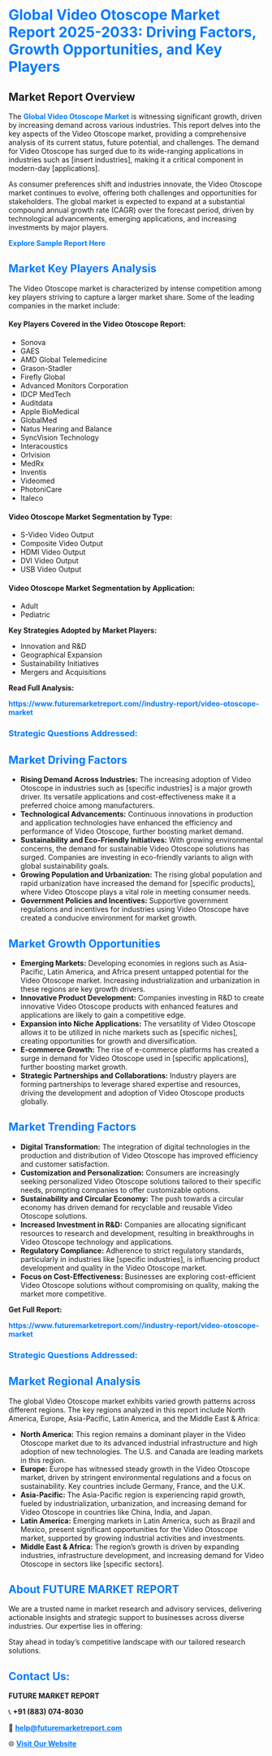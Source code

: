 <h1 style="color: #007BFF;">Global Video Otoscope Market Report 2025-2033: Driving Factors, Growth Opportunities, and Key Players</h1>

<section id="overview">
<h2>Market Report Overview</h2>
<p>The <a href="https://www.futuremarketreport.com//industry-report/video-otoscope-market" style="color: #007BFF; text-decoration: none;"><strong>Global Video Otoscope Market</strong></a> is witnessing significant growth, driven by increasing demand across various industries. This report delves into the key aspects of the Video Otoscope market, providing a comprehensive analysis of its current status, future potential, and challenges. The demand for Video Otoscope has surged due to its wide-ranging applications in industries such as [insert industries], making it a critical component in modern-day [applications].</p>
<p>As consumer preferences shift and industries innovate, the Video Otoscope market continues to evolve, offering both challenges and opportunities for stakeholders. The global market is expected to expand at a substantial compound annual growth rate (CAGR) over the forecast period, driven by technological advancements, emerging applications, and increasing investments by major players.</p>
</section>

<section id="overview">
<p><a href="https://www.futuremarketreport.com//request-sample/reportId=78711" style="color: #007BFF; text-decoration: none;"><strong>Explore Sample Report Here</strong></a></p>
</section>

<section id="key-players">
<h2 style="color: #007BFF;">Market Key Players Analysis</h2>
<p>The Video Otoscope market is characterized by intense competition among key players striving to capture a larger market share. Some of the leading companies in the market include:</p>
<h4>Key Players Covered in the Video Otoscope Report:</h4>
<ul><li>Sonova</li><li>GAES</li><li>AMD Global Telemedicine</li><li>Grason-Stadler</li><li>Firefly Global</li><li>Advanced Monitors Corporation</li><li>IDCP MedTech</li><li>Auditdata</li><li>Apple BioMedical</li><li>GlobalMed</li><li>Natus Hearing and Balance</li><li>SyncVision Technology</li><li>Interacoustics</li><li>Orlvision</li><li>MedRx</li><li>Inventis</li><li>Videomed</li><li>PhotoniCare</li><li>Italeco</li></ul>
<h4>Video Otoscope Market Segmentation by Type:</h4>
<ul><li>S-Video Video Output</li><li>Composite Video Output</li><li>HDMI Video Output</li><li>DVI Video Output</li><li>USB Video Output</li></ul>

<h4>Video Otoscope Market Segmentation by Application:</h4>
<ul><li>Adult</li><li>Pediatric</li></ul>
<p><strong>Key Strategies Adopted by Market Players:</strong></p>
<ul>
<li>Innovation and R&D</li>
<li>Geographical Expansion</li>
<li>Sustainability Initiatives</li>
<li>Mergers and Acquisitions</li>
</ul>
</section>

<section>
<p><strong>Read Full Analysis: </strong></p><a href="https://www.futuremarketreport.com//industry-report/video-otoscope-market" style="color: #007BFF; text-decoration: none;"><strong>https://www.futuremarketreport.com//industry-report/video-otoscope-market</strong></a>
<h3 style="color: #007BFF;">Strategic Questions Addressed:</h3>
</section>

<section id="driving-factors">
<h2 style="color: #007BFF;">Market Driving Factors</h2>
<ul>
<li><strong>Rising Demand Across Industries:</strong> The increasing adoption of Video Otoscope in industries such as [specific industries] is a major growth driver. Its versatile applications and cost-effectiveness make it a preferred choice among manufacturers.</li>
<li><strong>Technological Advancements:</strong> Continuous innovations in production and application technologies have enhanced the efficiency and performance of Video Otoscope, further boosting market demand.</li>
<li><strong>Sustainability and Eco-Friendly Initiatives:</strong> With growing environmental concerns, the demand for sustainable Video Otoscope solutions has surged. Companies are investing in eco-friendly variants to align with global sustainability goals.</li>
<li><strong>Growing Population and Urbanization:</strong> The rising global population and rapid urbanization have increased the demand for [specific products], where Video Otoscope plays a vital role in meeting consumer needs.</li>
<li><strong>Government Policies and Incentives:</strong> Supportive government regulations and incentives for industries using Video Otoscope have created a conducive environment for market growth.</li>
</ul>
</section>

<section id="growth-opportunities">
<h2 style="color: #007BFF;">Market Growth Opportunities</h2>
<ul>
<li><strong>Emerging Markets:</strong> Developing economies in regions such as Asia-Pacific, Latin America, and Africa present untapped potential for the Video Otoscope market. Increasing industrialization and urbanization in these regions are key growth drivers.</li>
<li><strong>Innovative Product Development:</strong> Companies investing in R&D to create innovative Video Otoscope products with enhanced features and applications are likely to gain a competitive edge.</li>
<li><strong>Expansion into Niche Applications:</strong> The versatility of Video Otoscope allows it to be utilized in niche markets such as [specific niches], creating opportunities for growth and diversification.</li>
<li><strong>E-commerce Growth:</strong> The rise of e-commerce platforms has created a surge in demand for Video Otoscope used in [specific applications], further boosting market growth.</li>
<li><strong>Strategic Partnerships and Collaborations:</strong> Industry players are forming partnerships to leverage shared expertise and resources, driving the development and adoption of Video Otoscope products globally.</li>
</ul>
</section>

<section id="trending-factors">
<h2 style="color: #007BFF;">Market Trending Factors</h2>
<ul>
<li><strong>Digital Transformation:</strong> The integration of digital technologies in the production and distribution of Video Otoscope has improved efficiency and customer satisfaction.</li>
<li><strong>Customization and Personalization:</strong> Consumers are increasingly seeking personalized Video Otoscope solutions tailored to their specific needs, prompting companies to offer customizable options.</li>
<li><strong>Sustainability and Circular Economy:</strong> The push towards a circular economy has driven demand for recyclable and reusable Video Otoscope solutions.</li>
<li><strong>Increased Investment in R&D:</strong> Companies are allocating significant resources to research and development, resulting in breakthroughs in Video Otoscope technology and applications.</li>
<li><strong>Regulatory Compliance:</strong> Adherence to strict regulatory standards, particularly in industries like [specific industries], is influencing product development and quality in the Video Otoscope market.</li>
<li><strong>Focus on Cost-Effectiveness:</strong> Businesses are exploring cost-efficient Video Otoscope solutions without compromising on quality, making the market more competitive.</li>
</ul>
</section>

<section>
<p><strong>Get Full Report: </strong></p><a href="https://www.futuremarketreport.com//industry-report/video-otoscope-market" style="color: #007BFF; text-decoration: none;"><strong>https://www.futuremarketreport.com//industry-report/video-otoscope-market</strong></a>
<h3 style="color: #007BFF;">Strategic Questions Addressed:</h3>
</section>


<section id="regional-analysis">
<h2 style="color: #007BFF;">Market Regional Analysis</h2>
<p>The global Video Otoscope market exhibits varied growth patterns across different regions. The key regions analyzed in this report include North America, Europe, Asia-Pacific, Latin America, and the Middle East & Africa:</p>
<ul>
<li><strong>North America:</strong> This region remains a dominant player in the Video Otoscope market due to its advanced industrial infrastructure and high adoption of new technologies. The U.S. and Canada are leading markets in this region.</li>
<li><strong>Europe:</strong> Europe has witnessed steady growth in the Video Otoscope market, driven by stringent environmental regulations and a focus on sustainability. Key countries include Germany, France, and the U.K.</li>
<li><strong>Asia-Pacific:</strong> The Asia-Pacific region is experiencing rapid growth, fueled by industrialization, urbanization, and increasing demand for Video Otoscope in countries like China, India, and Japan.</li>
<li><strong>Latin America:</strong> Emerging markets in Latin America, such as Brazil and Mexico, present significant opportunities for the Video Otoscope market, supported by growing industrial activities and investments.</li>
<li><strong>Middle East & Africa:</strong> The region’s growth is driven by expanding industries, infrastructure development, and increasing demand for Video Otoscope in sectors like [specific sectors].</li>
</ul>
</section>

<footer>
<h2 style="color: #007BFF;">About FUTURE MARKET REPORT</h2>
<p>We are a trusted name in market research and advisory services, delivering actionable insights and strategic support to businesses across diverse industries. Our expertise lies in offering:</p>

<p>Stay ahead in today’s competitive landscape with our tailored research solutions.</p>

<h2 style="color: #007BFF;">Contact Us:</h2>
<p><strong>FUTURE MARKET REPORT</strong></p>
<p>📞 <strong>+91 (883) 074-8030</strong></p>
<p>📧 <strong><a href="mailto:help@futuremarketreport.com" style="color: #007BFF;">help@futuremarketreport.com</a></strong></p>
<p>🌐 <strong><a href="https://www.futuremarketreport.com/" style="color: #007BFF;">Visit Our Website</a></strong></p>
</footer>